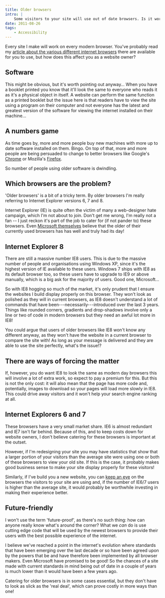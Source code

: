 ```yaml
---
title: Older browsers
intro: |
    Some visitors to your site will use out of date browsers. Is it worth catering for these visitors? Here's how to make an informed decision.
date: 2011-08-26
tags:
    - Accessibility
---
```


Every site I make will work on every modern browser. You've probably read my [article about the various different internet browsers](/resources/whats-in-a-browser) there are available for you to use, but how does this affect you as a website owner?


## Software

This might be obvious, but it's worth pointing out anyway… When you have a booklet printed you know that it'll look the same to everyone who reads it as it's a physical object in itself. A website can perform the same function as a printed booklet but the issue here is that readers have to view the site using a program on their computer and not everyone has the latest and greatest version of the software for viewing the internet installed on their machine…


## A numbers game

As time goes by, more and more people buy new machines with more up to date software installed on them. Bingo. On top of that, more and more people are being persuaded to change to better browsers like Google's [Chrome](https://www.google.com/chrome/) or Mozilla's [Firefox](https://www.mozilla.org/firefox/new/).

So number of people using older software is dwindling.


## Which browsers are the problem?

'Older browsers' is a bit of a tricky term. By older browsers I'm really referring to Internet Explorer versions 6, 7 and 8.

Internet Explorer (IE) is quite often the victim of many a web-designer hate campaign, which I'm not about to join. Don't get me wrong, I'm really not a fan -- I just reckon it's part of the job to cater for (if not pander to) these browsers. Even [Microsoft themselves](//www.ie6death.com/) believe that the older of their currently used browsers has has well and truly had its day!


## Internet Explorer 8

There are still a massive number IE8 users. This is due to the massive number of people and organisations using Windows XP, since it's the highest version of IE available to these users. Windows 7 ships with IE8 as its default browser too, so these users have to upgrade to IE9 or above manually, which is a big ask for the majority of users. Good one, Microsoft…

So with IE8 hogging so much of the market, it's only prudent that I ensure the websites I build display properly on this browser. They won't look as polished as they will in current browsers, as IE8 doesn't understand a lot of commands that have been---necessarily---introduced over the last 3 years. Things like rounded corners, gradients and drop-shadows involve only a line or two of code in modern browsers but they need an awful lot more in IE8!

You could argue that users of older browsers like IE8 won't know any different anyway, as they won't have the website in a current browser to compare the site with! As long as your message is delivered and they are able to use the site perfectly, what's the issue!?


## There are ways of forcing the matter

If, however, you do want IE8 to look the same as modern day browsers this will involve a lot of extra work, so expect to pay a premium for this. But this is not the only cost: it will also mean that the page has more code and, potentially, images to download so your pages will load more slowly in IE8. This could drive away visitors and it won't help your search engine ranking at all.


## Internet Explorers 6 and 7

These browsers have a very small market share. IE6 is almost redundant and IE7 isn't far behind. Because of this, and to keep costs down for website owners, I don't believe catering for these browsers is important at the outset.

However, if I'm redesigning your site you may have statistics that show that a larger portion of your visitors than the average site were using one or both of these browsers to view your old site. If this is the case, it probably makes good business sense to make your site display properly for these visitors!

Similarly, if I've build you a new website, you can [keep an eye](/resources/google-analytics) on the browsers the visitors to your site are using and, if the number of IE6/7 users is higher than the average site, it would probably be worthwhile investing in making their experience better.


## Future-friendly

I won't use the term 'future-proof', as there's no such thing: how can anyone really know what's around the corner? What we _can_ do is use cutting edge code that will be used by the newest browsers to provide their users with the best possible experience of the internet.

I believe we've reached a point in the internet's evolution where standards that have been emerging over the last decade or so have been agreed upon by the powers that be and have therefore been implemented by all browser makers. Even Microsoft have promised to be good! So the chances of a site made with current standards in mind being out of date in a couple of years is much lower than it would have been a few years ago.

Catering for older browsers is in some cases essential, but they don't have to look as slick as the 'real deal', which can prove costly in more ways than one!
